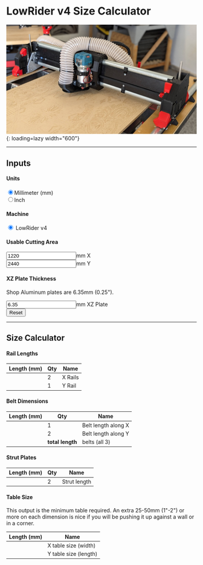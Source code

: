 <script src="https://code.jquery.com/jquery-1.9.1.min.js"></script>

# LowRider v4 Size Calculator


![!LR4 2'x4'](../img/lr4/lr4_simple.jpg){: loading=lazy width="600"}

----
## Inputs

#### Units
<input type="radio" onchange="to_mm()" name="units" value="mm" checked>Millimeter (mm)<br/>
<input type="radio" onchange="to_inch()" name="units" value="inches">Inch<br/>

#### Machine
<input type="radio" onchange="from_working()" name="model" value="v4" checked> LowRider v4<br/>

#### Usable Cutting Area
<!-- These "value"s are going to be overwritten by the reset_work() function below. -->
<input class="calc" type="number" onchange="from_working()" name="xwork" value="1220" size="6"><span class="units">mm</span> X<br/>
<input class="calc" type="number" onchange="from_working()" name="ywork" value="2440" size="6"><span class="units">mm</span> Y<br/>

#### XZ Plate Thickness
Shop Aluminum plates are 6.35mm (0.25").

<input class="calc" type="number" onchange="from_working()" name="xzplate" value="6.35" size="6"><span class="units">mm</span> XZ Plate<br/>
<button class="reset" onclick="reset_work()">Reset</button>

----

## Size Calculator

#### Rail Lengths
|Length (<span class="units">mm</span>)| Qty | Name |
|--------------------------------------|-----|------|
|<span name="xrails"     ></span>|2|X Rails|
|<span name="yrail"     ></span>|1|Y Rail|

#### Belt Dimensions
|Length (<span class="units">mm</span>)| Qty | Name |
|--------------------------------------|-----|------|
|<span name="xbelts"    ></span>|1|Belt length along X|
|<span name="ybelts"    ></span>|2|Belt length along Y|
|<span name="belt_total"></span>|**total length**| belts (all 3)|

#### Strut Plates
|Length (<span class="units">mm</span>)|Qty|Name|
|-------------------------------------|---|----|
|<span name="strut"     ></span>|2|Strut length|


#### Table Size

This output is the minimum table required. An extra 25-50mm (1"-2") or more on each dimension is nice if 
you will be pushing it up against a wall or in a corner.

|Length (<span class="units">mm</span>)| Name |
|--------------------------------------|------|
|<span name="xtable"></span>|X table size (width)|
|<span name="ytable"></span>|Y table size (length)|

<script>


function get_unit_convert() {
  // Get the currently chosen units.
  var units = $("input[name=units]:checked").val();

  // Get the multiplier.
  var unit_convert = 1.0;
  if (units == "mm") {
    // We have mm selected.
    unit_convert = 1.0;
  } else if (units == "inches") {
    // We have inches selected.
    unit_convert = 1.0/25.4;
  }
  else {
    alert("internal error: unrecognized units " + units);
  }
  return unit_convert;
}

function get_offsets() {

  const unit_convert = get_unit_convert();

  var v4 = {};
  v4.xrail_core = 168 * unit_convert;
  v4.yrail_minus_work = 255 * unit_convert;
  v4.ytable_minus_work = 313 * unit_convert;
  v4.xbelt_extra = 160 * unit_convert;
  v4.ybelt_extra = 120 * unit_convert;
  v4.xtable_extra = 107.5 * unit_convert;
  

  var model = $("input[name=model]:checked").val();
  if (model == "v4") {
    return v4;
  }
    else {
    alert("internal error: unrecognized model " + model);
  }
}

function to_mm() {
  // Query whether unit type is changing
  var isUnitChanging = false;
  if ($(".units").first().text() != "mm") {
    isUnitChanging = true;
  }

  // Find all the labels and change them to mm
  $(".units").text("mm");

  // Set the step attributes (you can also set other attributes here, like min, max, whatever)
  $("input[name=xwork]").attr({
    "step": 10.0
  });
  $("input[name=ywork]").attr({
    "step": 10.0
  });
  $("input[name=xzplate]").attr({
    "step": 0.1  
  });

  // Get the current units
  if (isUnitChanging) {
    // Get the current values.
    var xwork = parseFloat($("input[name=xwork]").val());
    var ywork = parseFloat($("input[name=ywork]").val());
    var xzplate = parseFloat($("input[name=xzplate]").val());

    // Change the units.
    // This Math.round(... * 10.0) / 10.0 is to round to the step.
    $("input[name=xwork]").val(Math.round(xwork * 25.4 * 0.1) / 0.1);
    $("input[name=ywork]").val(Math.round(ywork * 25.4 * 0.1) / 0.1);
    $("input[name=xzplate]").val(Math.round(xzplate * 25.4));
  }
  
  // Recalculate the rest of the page.
  from_working();
}

function to_inch() {
  // Find all the labels and change them to inches
  $(".units").text("inches");

  // Set the step attributes (you can also set other attributes here, like min, max, whatever)
  $("input[name=xwork]").attr({
    "step": 0.25
  });
  $("input[name=ywork]").attr({
    "step": 0.25
  });
  $("input[name=xzplate]").attr({
    "step": 0.004
  });

  // Get the current values.
  var xwork = parseFloat($("input[name=xwork]").val());
  var ywork = parseFloat($("input[name=ywork]").val());
  var xzplate = parseFloat($("input[name=xzplate]").val());

  // Change the units.
  $("input[name=xwork]").val(clip(xwork / 25.4));
  $("input[name=ywork]").val(clip(ywork / 25.4));
  $("input[name=xzplate]").val(clip(xzplate / 25.4));

  // Recalculate the rest of the page.
  from_working();
}

function clip(value) {
  return Math.round(value * 8) / 8; // Round to .125
}

function convertToMetric(num) {
  var units = $("input[name=units]:checked").val();
  return (units == "mm") ? num : Math.floor(num * 25.4);
}

function reset_work() {
  const unit_convert = get_unit_convert();
  $("input[name=xwork]").val(clip(1220 * unit_convert));
  $("input[name=ywork]").val(clip(2440 * unit_convert));
  $("input[name=xzplate]").val(clip(6.35 * unit_convert));
  from_working();
}


function from_working() {
  var offsets = get_offsets();

  var xwork = parseFloat($("input[name=xwork]").val());
  var ywork = parseFloat($("input[name=ywork]").val());
  var xzplate = parseFloat($("input[name=xzplate]").val());

  var xrails = xwork + offsets.xrail_core;
  var yrail = ywork + offsets.yrail_minus_work;

  var xbelts = xwork + offsets.xrail_core + offsets.xbelt_extra;
  var ybelts = yrail + offsets.ybelt_extra;
  var belt_total = 1*xbelts + 2*ybelts;

  var xtable = xwork + offsets.xrail_core + 2*xzplate + offsets.xtable_extra;
  var ytable = ywork + offsets.ytable_minus_work;

  $("span[name=xrails]").text(clip(xrails));
  $("span[name=yrail]").text(clip(yrail));
  $("span[name=xbelts]").text(clip(xbelts));
  $("span[name=ybelts]").text(clip(ybelts));
  $("span[name=belt_total]").text(clip(belt_total));
  $("span[name=xzplate]").text(clip(xzplate));
  $("span[name=xtable]").text(clip(xtable));
  $("span[name=ytable]").text(clip(ytable));
  $("span[name=strut]").text(clip(xrails));
}

// Set these up the first time.
$(window).on('load', function(){
  // Get back to mm
  $("input[value=mm]").prop('checked', true);
  $("input[value=inches]").prop('checked', false);

  to_mm();

  reset_work();
});

</script>
